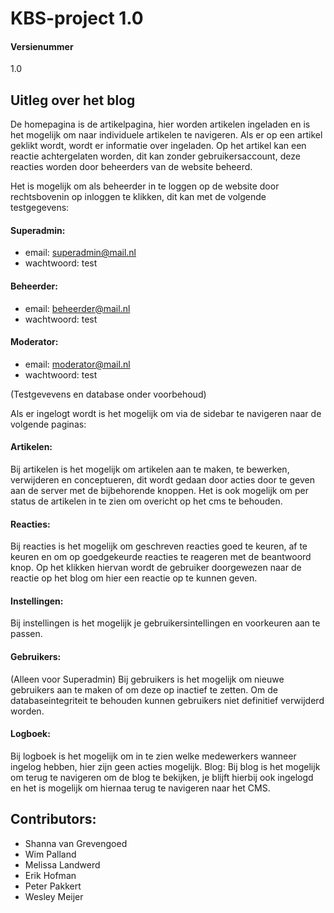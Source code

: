 # KBS-project 1.0

#### Versienummer
1.0

## Uitleg over het blog

De homepagina is de artikelpagina, hier worden artikelen ingeladen en is het mogelijk om naar individuele artikelen te navigeren.
Als er op een artikel geklikt wordt, wordt er informatie over ingeladen.
Op het artikel kan een reactie achtergelaten worden, dit kan zonder gebruikersaccount, deze reacties worden door beheerders van de website beheerd.

Het is mogelijk om als beheerder in te loggen op de website door rechtsbovenin op inloggen te klikken, dit kan met de volgende testgegevens:
#### Superadmin:
- email: superadmin@mail.nl
- wachtwoord: test

#### Beheerder:
- email: beheerder@mail.nl
- wachtwoord: test

#### Moderator:
- email: moderator@mail.nl
- wachtwoord: test

(Testgevevens en database onder voorbehoud)

Als er ingelogt wordt is het mogelijk om via de sidebar te navigeren naar de volgende paginas:
#### Artikelen: 
Bij artikelen is het mogelijk om artikelen aan te maken, te bewerken, verwijderen en conceptueren, dit wordt gedaan door acties door te geven aan de server met de bijbehorende knoppen.
Het is ook mogelijk om per status de artikelen in te zien om overicht op het cms te behouden.
#### Reacties: 
Bij reacties is het mogelijk om geschreven reacties goed te keuren, af te keuren en om op goedgekeurde reacties te reageren met de beantwoord knop.
Op het klikken hiervan wordt de gebruiker doorgewezen naar de reactie op het blog om hier een reactie op te kunnen geven.
#### Instellingen: 
Bij instellingen is het mogelijk je gebruikersintellingen en voorkeuren aan te passen.
#### Gebruikers: 
(Alleen voor Superadmin) Bij gebruikers is het mogelijk om nieuwe gebruikers aan te maken of om deze op inactief te zetten.
Om de databaseintegriteit te behouden kunnen gebruikers niet definitief verwijderd worden.
#### Logboek: 
Bij logboek is het mogelijk om in te zien welke medewerkers wanneer ingelog hebben, hier zijn geen acties mogelijk.
Blog: Bij blog is het mogelijk om terug te navigeren om de blog te bekijken, je blijft hierbij ook ingelogd en het is mogelijk om hiernaa terug te navigeren naar het CMS.

## Contributors:
- Shanna van Grevengoed
- Wim Palland
- Melissa Landwerd
- Erik Hofman
- Peter Pakkert
- Wesley Meijer
